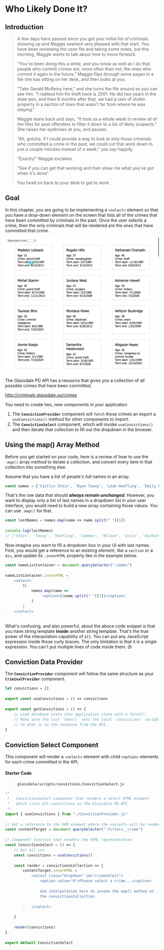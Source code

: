 # Who Likely Done It?

## Introduction

> A few days have passed since you got your initial list of criminals showing up and Maggie seemed very pleased with that start. You have been reviewing the case file and taking some notes, but this morning, Maggie wants to talk about how to move forward.
>
> "You've been doing this a while, and you know as well as I do that people who commit crimes are, more often than not, the ones who commit it again in the future." Maggie flips through some pages in a file she has sitting on her desk, and then looks at you.
>
> "Take Gerald McReiny here," and she turns the file around so you can see him. "I nabbed him for theft back is 2001. He did two years in the state pen, and then 8 months after that, we had a rash of stolen property in a section of town that wasn't far from where he was staying."
>
> Maggie leans back and says, "It took us a whole week to review all of the files for past offenders to filter it down to a list of likely suspects." She raises her eyebrows at you, and pauses.
>
> "Ah, gotcha. If I could provide a way to look at only those criminals who committed a crime in the past, we could cut that work down to just a couple minutes instead of a week," you say happily.
>
> "Exactly!" Maggie exclaims.
>
> "See if you can get that working and then show me what you've got when it's done".
>
> You head on back to your desk to get to work.

## Goal

In this chapter, you are going to be implementing a `<select>` element so that you have a drop-down element on the screen that lists all of the crimes that have been committed by criminals in the past. Once the user selects a crime, then the only criminals that will be rendered are the ones that have committed that crime.

![filter criminals by crime animation](./images/filter-criminals-by-crime.gif)

The Glassdale PD API has a resource that gives you a collection of all possible crimes that have been committed.

http://criminals.glassdale.us/crimes

You need to create two, new components in your application

1. The **`ConvictionProvider`** component will `fetch` those crimes an export a `useConvictions()` method for other components to import.
1. The **`ConvictionSelect`** component, which will invoke `useConvictions()` and then iterate that collection to fill out the dropdown in the browser.

## Using the map() Array Method

Before you get started on your code, here is a review of how to use the `.map()` array method to iterate a collection, and convert every item in that collection into something else.

Assume that you have a list of people's full names in an array.

```js
const names = ['Caitlin Stein', 'Ryan Tanay', 'Leah Hoefling', 'Emily Lemmon', 'Bryan Nilson', 'Jenna Solis', 'Meg Ducharme', 'Madi Peper', 'Kristen Norris']
```

That's the raw data that should _**always remain unchanged**_. However, you want to display only a list of last names in a dropdown list in your user interface, you would need to build a new array containing those values. You can use `.map()` for that.

```js
const lastNames = names.map(name => name.split(" ")[1])

console.log(lastNames)
// ['Stein', 'Tanay', 'Hoefling', 'Lemmon', 'Nilson', 'Solis', 'Ducharme', 'Peper', 'Norris']
```

Now imagine you want to fill a dropdown box in your UI with last names. First, you would get a reference to an existing element, like a `section` or a `div`, and update its `.innerHTML` property like in the example below.

```js
const nameListContainer = document.querySelector(".names")

nameListContainer.innerHTML = `
    <select>
        ${
            names.map(name =>
                `<option>${name.split(" ")[1]}</option>`
            )
        }
    </select>
`
```

What's confusing, and also powerful, about the aboce code snippet is that you have string template **inside** another string template. That's the true power of the interpolation capability of `${}`. You can put any JavaScript expression inside those curly braces. The only limitation is that it is a single expression. You can't put multiple lines of code inside them. 😢

## Conviction Data Provider

The **`ConvictionProvider`** component will follow the same structure as your **`CriminalProvider`** component.

```js
let convictions = []

export const useConvictions = () => convictions

export const getConvictions = () => {
    // Load database state into application state with a fetch().
    // Make sure the last `then()` sets the local `convictions` variable
    // to what is in the response from the API.
}
```

## Conviction Select Component

This component will render a `<select>` element with child `<option>` elements for each crime committed in the API.

#### Starter Code

> **`glassdale/scripts/convictions/ConvictionSelect.js`**

```js
/*
 *   ConvictionSelect component that renders a select HTML element
 *   which lists all convictions in the Glassdale PD API
 */
import { useConvictions } from "./ConvictionProvider.js"

// Get a reference to the DOM element where the <select> will be rendered
const contentTarget = document.querySelector(".filters__crime")

// Component function that renders the HTML representation
const ConvictionSelect = () => {
    // Get all con
    const convictions = useConvictions()

    const render = convictionsCollection => {
        contentTarget.innerHTML = `
            <select class="dropdown" id="crimeSelect">
                <option value="0">Please select a crime...</option>

                Use interpolation here to invoke the map() method on
                the convictionsCollection

            </select>
        `
    }

    render(convictions)
}

export default ConvictionSelect
```

